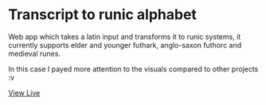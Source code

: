 # Transcript to runic alphabet

Web app which takes a latin input and transforms it to runic systems, it currently supports elder and younger futhark, anglo-saxon futhorc and medieval runes.

In this case I payed more attention to the visuals compared to other projects :v

[View Live](https://pncar.github.io/runetranscript/)
